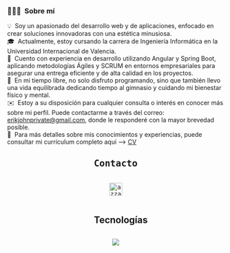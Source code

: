 ### 👨🏻‍💻 &nbsp;Sobre mí

💡 &nbsp;Soy un apasionado del desarrollo web y de aplicaciones, enfocado en crear soluciones innovadoras con una estética minusiosa.\
🎓 &nbsp;Actualmente, estoy cursando la carrera de Ingeniería Informática en la Universidad Internacional de Valencia.\
🌱 &nbsp;Cuento con experiencia en desarrollo utilizando Angular y Spring Boot, aplicando metodologías Ágiles y SCRUM en entornos empresariales para asegurar una entrega eficiente y de alta calidad en los proyectos.\
💪 &nbsp;En mi tiempo libre, no solo disfruto programando, sino que también llevo una vida equilibrada dedicando tiempo al gimnasio y cuidando mi bienestar físico y mental.\
✉️ &nbsp;Estoy a su disposición para cualquier consulta o interés en conocer más sobre mi perfil. Puede contactarme a través del correo: erikjohnprivate@gmail.com, donde le responderé con la mayor brevedad posible.\
📄 &nbsp;Para más detalles sobre mis conocimientos y experiencias, puede consultar mi currículum completo aquí --> [CV](https://drive.google.com/file/d/1wi12xiU-CWQ23lhhAAfQzDdgWG4SsyJJ/view?usp=sharing)
<div>
  <samp>
    <h2 align="center">Contacto</h2>
    <p align="center">
      <br/>
      <a href="https://www.linkedin.com/in/erik-john-flores-roque/" target="blank"><img align="center"
         src="https://img.shields.io/badge/linkedin-%231DA1F2.svg?style=for-the-badge&logo=linkedin&logoColor=white"
         alt="azzar" height="30"/></a>
    </p>
  </samp>
</div>



<div id="user-content-toc">
  <ul align="center">
    <summary><h2 style="display: inline-block">Tecnologías</h2></summary>
  </ul>
</div>
<!--tech stack icons-->
<p align="center">
    <img src="https://skillicons.dev/icons?i=js,html,css,ts,angular,git,bootstrap,mysql,php,postman,linux,java,androidstudio,vite" />
</p>
